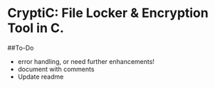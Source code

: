 # CryptiC: File Locker & Encryption Tool in C.
##To-Do
  - error handling, or need further enhancements!
  - document with comments
  - Update readme

